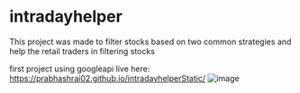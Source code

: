 # intradayhelper
This project was made to filter stocks based on two common strategies and help the retail traders in filtering stocks

first project using googleapi
live here: https://prabhashrai02.github.io/intradayhelperStatic/
![image](https://user-images.githubusercontent.com/73634195/193598590-3ec24418-9795-404f-8cff-61fa127ef189.png)
